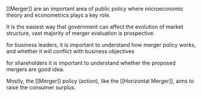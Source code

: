 [[Merger]] are an important area of public policy where microeconomic theory and econometrics plays a key role.

It is the easiest way that government can affect the evolution of market structure, vast majority of merger evaluation is prospective.

for business leaders, it is important to understand how merger policy works, and whether it will conflict with business objectives

for shareholders it is important to understand whether the proposed mergers are good idea.

Mostly, the [[Merger]] policy (action), like the [[Horizontal Merger]], aims to raise the consumer surplus.
